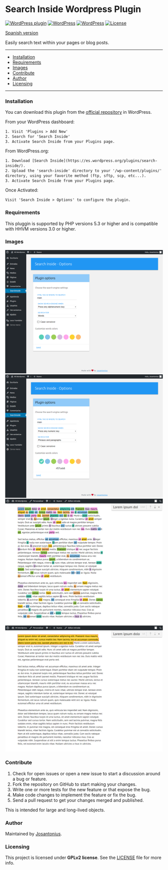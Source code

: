 # Search Inside Wordpress Plugin

[![WordPress plugin](https://img.shields.io/wordpress/plugin/v/search-inside.svg)](https://wordpress.org/plugins/search-inside/) [![WordPress](https://img.shields.io/wordpress/plugin/dt/search-inside.svg)](https://wordpress.org/plugins/search-inside/) [![WordPress](https://img.shields.io/wordpress/v/search-inside.svg)](https://wordpress.org/plugins/search-inside/) [![License](https://poser.pugx.org/search-inside/searchinside/license)](https://github.com/Search-Inside/SearchInside/blob/master/LICENSE)

[Spanish version](README-ES.md)

Easily search text within your pages or blog posts.

---

- [Installation](#installation)
- [Requirements](#requirements)
- [Images](#images)
- [Contribute](#contribute)
- [Author](#author)
- [Licensing](#licensing)

---

### Installation

You can download this plugin from the [official repository](https://es.wordpress.org/plugins/search-inside/) in WordPress.

From your WordPress dashboard:

	1. Visit 'Plugins > Add New'
	2. Search for 'Search Inside'
	3. Activate Search Inside from your Plugins page.

From WordPress.org:

	1. Download [Search Inside](https://es.wordpress.org/plugins/search-inside/).
	2. Upload the 'search-inside' directory to your '/wp-content/plugins/' directory, using your favorite method (ftp, sftp, scp, etc...).
	3. Activate Search Inside from your Plugins page.

Once Activated:

	Visit 'Search Inside > Options' to configure the plugin.

### Requirements

This pluggin is supported by PHP versions 5.3 or higher and is compatible with HHVM versions 3.0 or higher.

### Images

![image](assets/screenshot-1.png)
![image](assets/screenshot-3.png)
![image](assets/screenshot-5.png)
![image](assets/screenshot-6.png)

### Contribute
1. Check for open issues or open a new issue to start a discussion around a bug or feature.
1. Fork the repository on GitHub to start making your changes.
1. Write one or more tests for the new feature or that expose the bug.
1. Make code changes to implement the feature or fix the bug.
1. Send a pull request to get your changes merged and published.

This is intended for large and long-lived objects.

### Author

Maintained by [Josantonius](https://github.com/Josantonius/).

### Licensing

This project is licensed under **GPLv2 license**. See the [LICENSE](license/LICENSE) file for more info.
